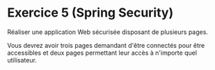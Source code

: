 # Exercice 5 (Spring Security)

Réaliser une application Web sécurisée disposant de plusieurs pages.

Vous devrez avoir trois pages demandant d'être connectés pour être accessibles et deux pages permettant leur accès à n'importe quel utilisateur.